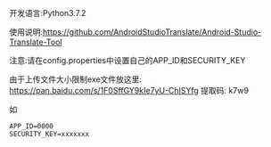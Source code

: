 开发语言:Python3.7.2

使用说明:https://github.com/AndroidStudioTranslate/Android-Studio-Translate-Tool

注意:请在config.properties中设置自己的APP_ID和SECURITY_KEY

由于上传文件大小限制exe文件放这里: https://pan.baidu.com/s/1F0SffGY9kIe7yU-ChISYfg 提取码: k7w9

如
```
APP_ID=0000
SECURITY_KEY=xxxxxxx
```